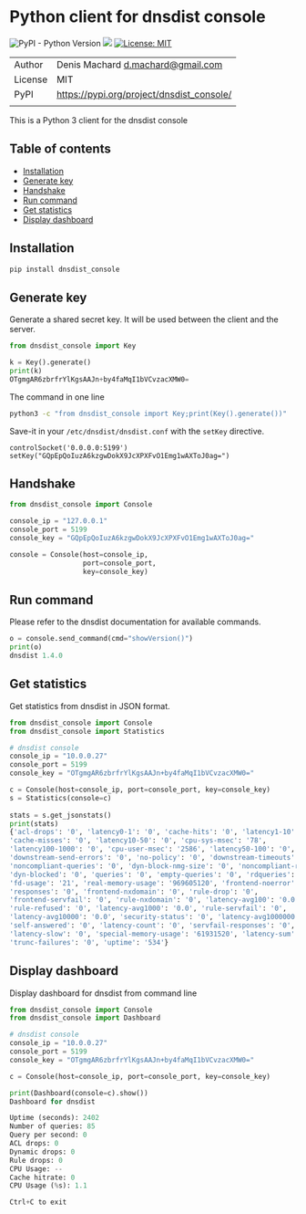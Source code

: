 # Python client for dnsdist console

![PyPI - Python Version](https://img.shields.io/pypi/pyversions/dnsdist-console)
![](https://github.com/dmachard/dnsdist_console/workflows/Publish%20to%20PyPI/badge.svg)
[![License: MIT](https://img.shields.io/badge/License-MIT-yellow.svg)](https://opensource.org/licenses/MIT)

| | |
| ------------- | ------------- |
| Author |  Denis Machard <d.machard@gmail.com> |
| License |  MIT | 
| PyPI |  https://pypi.org/project/dnsdist_console/ |
| | |

This is a Python 3 client for the dnsdist console

## Table of contents
* [Installation](#installation)
* [Generate key](#generate-key)
* [Handshake](#handshake)
* [Run command](#run-command)
* [Get statistics](#get-statistics)
* [Display dashboard](#display-dashboard)

## Installation

```python
pip install dnsdist_console
```

## Generate key

Generate a shared secret key.
It will be used between the client and the server.

```python
from dnsdist_console import Key

k = Key().generate()
print(k)
OTgmgAR6zbrfrYlKgsAAJn+by4faMqI1bVCvzacXMW0=
```

The command in one line 

```bash
python3 -c "from dnsdist_console import Key;print(Key().generate())"
```

Save-it in your `/etc/dnsdist/dnsdist.conf` with the `setKey` directive.

```
controlSocket('0.0.0.0:5199')
setKey("GQpEpQoIuzA6kzgwDokX9JcXPXFvO1Emg1wAXToJ0ag=")
```

## Handshake

```python
from dnsdist_console import Console

console_ip = "127.0.0.1"
console_port = 5199
console_key = "GQpEpQoIuzA6kzgwDokX9JcXPXFvO1Emg1wAXToJ0ag="

console = Console(host=console_ip,
                  port=console_port, 
                  key=console_key)
```

## Run command

Please refer to the dnsdist documentation for available commands.

```python
o = console.send_command(cmd="showVersion()")
print(o)
dnsdist 1.4.0

```

## Get statistics

Get statistics from dnsdist in JSON format. 

```python
from dnsdist_console import Console
from dnsdist_console import Statistics

# dnsdist console
console_ip = "10.0.0.27"
console_port = 5199
console_key = "OTgmgAR6zbrfrYlKgsAAJn+by4faMqI1bVCvzacXMW0="

c = Console(host=console_ip, port=console_port, key=console_key)
s = Statistics(console=c)
                  
stats = s.get_jsonstats()
print(stats)
{'acl-drops': '0', 'latency0-1': '0', 'cache-hits': '0', 'latency1-10': '0', 
'cache-misses': '0', 'latency10-50': '0', 'cpu-sys-msec': '78', 
'latency100-1000': '0', 'cpu-user-msec': '2586', 'latency50-100': '0', 
'downstream-send-errors': '0', 'no-policy': '0', 'downstream-timeouts': '0',
'noncompliant-queries': '0', 'dyn-block-nmg-size': '0', 'noncompliant-responses': '0',
'dyn-blocked': '0', 'queries': '0', 'empty-queries': '0', 'rdqueries': '0', 
'fd-usage': '21', 'real-memory-usage': '969605120', 'frontend-noerror': '0', 
'responses': '0', 'frontend-nxdomain': '0', 'rule-drop': '0', 
'frontend-servfail': '0', 'rule-nxdomain': '0', 'latency-avg100': '0.0', 
'rule-refused': '0', 'latency-avg1000': '0.0', 'rule-servfail': '0', 
'latency-avg10000': '0.0', 'security-status': '0', 'latency-avg1000000': '0.0', 
'self-answered': '0', 'latency-count': '0', 'servfail-responses': '0', 
'latency-slow': '0', 'special-memory-usage': '61931520', 'latency-sum': '0', 
'trunc-failures': '0', 'uptime': '534'}
```

## Display dashboard

Display dashboard for dnsdist from command line

```python
from dnsdist_console import Console
from dnsdist_console import Dashboard

# dnsdist console
console_ip = "10.0.0.27"
console_port = 5199
console_key = "OTgmgAR6zbrfrYlKgsAAJn+by4faMqI1bVCvzacXMW0="

c = Console(host=console_ip, port=console_port, key=console_key)

print(Dashboard(console=c).show())
Dashboard for dnsdist

Uptime (seconds): 2402
Number of queries: 85
Query per second: 0
ACL drops: 0
Dynamic drops: 0
Rule drops: 0
CPU Usage: --
Cache hitrate: 0
CPU Usage (%s): 1.1

Ctrl+C to exit
```